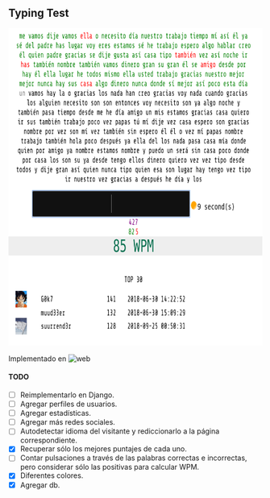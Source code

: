 ## Typing Test

<p align="center">
<img src="Pagina.png" width="700" height="630" />
</p>

Implementado en ![web](https://hailtotheking.000webhostapp.com)
#### TODO
- [ ] Reimplementarlo en Django.
- [ ] Agregar perfiles de usuarios. 
- [ ] Agregar estadísticas.
- [ ] Agregar más redes sociales.
- [ ] Autodetectar idioma del visitante y rediccionarlo a la página correspondiente.
- [x] Recuperar sólo los mejores puntajes de cada uno. 
- [ ] Contar pulsaciones a través de las palabras correctas e incorrectas,
pero considerar sólo las positivas para calcular WPM.
- [x] Diferentes colores.
- [x] Agregar db.
